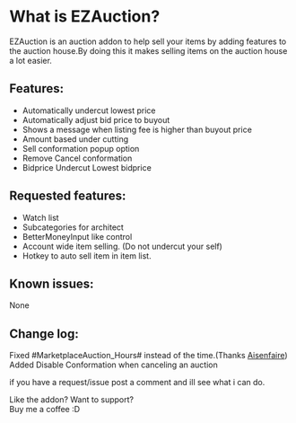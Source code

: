 <h1><strong>What is EZAuction?</strong></h1>
<p>EZAuction is an auction addon to help sell your items by adding features to the auction house.By doing this it makes selling items on the auction house a lot easier.</p>
<h2><strong>Features:</strong></h2>
<ul>
<li>Automatically undercut lowest price</li>
<li>Automatically adjust bid price to buyout</li>
<li>Shows a message when listing fee is higher than buyout price</li>
<li>Amount based under cutting</li>
<li>Sell conformation popup option</li>
<li>Remove Cancel conformation</li>
<li>Bidprice Undercut Lowest bidprice</li>
</ul>
<h2><strong>Requested features:</strong></h2>
<ul>
<li>Watch list</li>
<li>Subcategories for architect</li>
<li>BetterMoneyInput like control</li>
<li>Account wide item selling. (Do not undercut your self)</li>
<li>Hotkey to auto sell item in item list.</li>
</ul>
<h2><strong>Known issues:</strong></h2>
<p>None</p>
<h2><strong>Change log:</strong></h2>
<p><span>Fixed&nbsp;</span><span>#MarketplaceAuction_Hours# instead of the time.(Thanks&nbsp;<a href="http://www.curse.com/users/Aisenfaire">Aisenfaire</a>)<br />Added Disable Conformation when canceling an auction</span></p>
<p><span>if you have a request/issue post a comment and ill see what i can do.</span></p>
<p>Like the addon? Want to support?<br />Buy me a coffee :D</p>